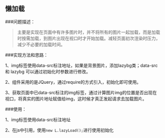 ## 懒加载
###问题描述：
> 主要是实现在页面中有许多图片时，并不将所有的图片一起加载，而是加载时按需加载，到图片出现在视口时才开始加载。减轻页面初次渲染时压力，减少不必要的加载时间。

###实现方法和思路：

1、img标签使用data-src标注地址，如果是背景图片，添加lazybg类；data-src 和 lazybg 可以通过初始化时参数进行修改。

2、组件采用的是JQuery，通过require的方式引入，初始化即可使用。

3、获取页面中已data-src标注的img标签，通过计算图片img的位置是否出现在视口，将真实的图片地址赋值给img，这时候才真正发起请求去加载图片。

###使用：

1、img标签使用data-src标注地址

2、在js中引用，使用`new L.lazyLoad();`进行使用初始化
